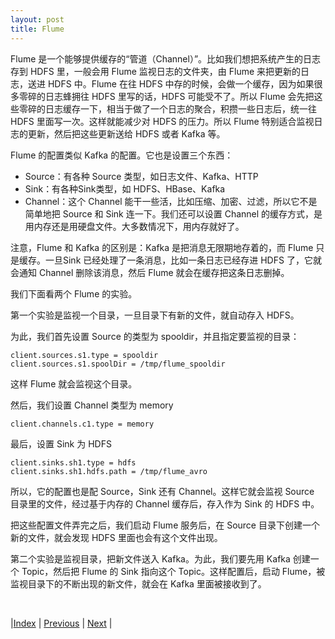 ```yaml
---
layout: post
title: Flume
---
```


Flume 是一个能够提供缓存的“管道（Channel）”。比如我们想把系统产生的日志存到 HDFS 里，一般会用 Flume 监视日志的文件夹，由 Flume 来把更新的日志，送进 HDFS 中。Flume 在往 HDFS 中存的时候，会做一个缓存，因为如果很多零碎的日志蜂拥往 HDFS 里写的话，HDFS 可能受不了。所以 Flume 会先把这些零碎的日志缓存一下，相当于做了一个日志的聚合，积攒一些日志后，统一往 HDFS 里面写一次。这样就能减少对 HDFS 的压力。所以 Flume 特别适合监视日志的更新，然后把这些更新送给 HDFS 或者 Kafka 等。

Flume 的配置类似 Kafka 的配置。它也是设置三个东西：
- Source：有各种 Source 类型，如日志文件、Kafka、HTTP
- Sink：有各种Sink类型，如 HDFS、HBase、Kafka
- Channel：这个 Channel 能干一些活，比如压缩、加密、过滤，所以它不是简单地把 Source 和 Sink 连一下。我们还可以设置 Channel 的缓存方式，是用内存还是用硬盘文件。大多数情况下，用内存就好了。

注意，Flume 和 Kafka 的区别是：Kafka 是把消息无限期地存着的，而 Flume 只是缓存。一旦Sink 已经处理了一条消息，比如一条日志已经存进 HDFS 了，它就会通知 Channel 删除该消息，然后 Flume 就会在缓存把这条日志删掉。

我们下面看两个 Flume 的实验。

第一个实验是监视一个目录，一旦目录下有新的文件，就自动存入 HDFS。

为此，我们首先设置 Source 的类型为 spooldir，并且指定要监视的目录：

    client.sources.s1.type = spooldir
    client.sources.s1.spoolDir = /tmp/flume_spooldir

这样 Flume 就会监视这个目录。

然后，我们设置 Channel 类型为 memory

    client.channels.c1.type = memory

最后，设置 Sink 为 HDFS

    client.sinks.sh1.type = hdfs 
    client.sinks.sh1.hdfs.path = /tmp/flume_avro 

所以，它的配置也是配 Source，Sink 还有 Channel。这样它就会监视 Source 目录里的文件，经过基于内存的 Channel 缓存后，存入作为 Sink 的 HDFS 中。

把这些配置文件弄完之后，我们启动 Flume 服务后，在 Source 目录下创建一个新的文件，就会发现 HDFS 里面也会有这个文件出现。

第二个实验是监视目录，把新文件送入 Kafka。为此，我们要先用 Kafka 创建一个 Topic，然后把 Flume 的 Sink 指向这个 Topic。这样配置后，启动 Flume，被监视目录下的不断出现的新文件，就会在 Kafka 里面被接收到了。

<br/>

|[Index](../) | [Previous](11-1-kafka) | [Next](11-5-flink) |

